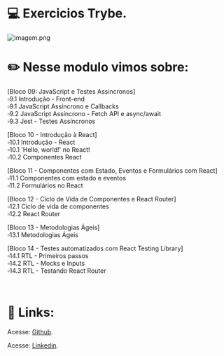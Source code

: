# 💻️ Exercicios Trybe.

<img src="https://www.google.com/url?sa=i&url=https%3A%2F%2Fgiphy.com%2Fgifs%2Fbetrybe-dia-das-mulheres-programao-cdigo-mrfS60scJhsWNeVrrZ&psig=AOvVaw1j8vmVWdbqCSrmmzrZ6htC&ust=1663806555768000&source=images&cd=vfe&ved=0CAwQjRxqFwoTCIDCzcjQpPoCFQAAAAAdAAAAABAD" alt="imagem.png" style="max-width: 50%;">

# ✏️ Nesse modulo vimos sobre: <br>
[Bloco 09: JavaScript e Testes Assincronos]<br>
 ▫️9.1 Introdução - Front-end<br>
 ▫️9.1 JavaScript Assíncrono e Callbacks<br>
 ▫️9.2 JavaScript Assíncrono - Fetch API e async/await<br>
 ▫️9.3 Jest - Testes Assíncronos<br>

[Bloco 10 - Introdução à React]<br>
 ▫️10.1 Introdução - React<br>
 ▫️10.1 'Hello, world!' no React!<br>
 ▫️10.2 Componentes React<br>

[Bloco 11 - Componentes com Estado, Eventos e Formulários com React]<br>
 ▫️11.1 Componentes com estado e eventos<br>
 ▫️11.2 Formulários no React<br>

[Bloco 12 - Ciclo de Vida de Componentes e React Router]<br>
 ▫️12.1 Ciclo de vida de componentes<br>
 ▫️12.2 React Router<br>
 
[Bloco 13 - Metodologias Ágeis]<br>
 ▫️13.1 Metodologias Ágeis<br>


[Bloco 14 - Testes automatizados com React Testing Library]<br>
 ▫️14.1 RTL - Primeiros passos<br>
 ▫️14.2 RTL - Mocks e Inputs<br>
 ▫️14.3 RTL - Testando React Router<br>

<br>

# 🔗️ Links:
<p>Acesse: <a href="https://github.com/carolhn" target="_blank" rel="noopener noreferrer">Github</a>.</p>

<p>Acesse: <a href="https://www.linkedin.com/in/caroline-nunes-769307240/" target="_blank" rel="noopener noreferrer">Linkedin</a>.</p>
